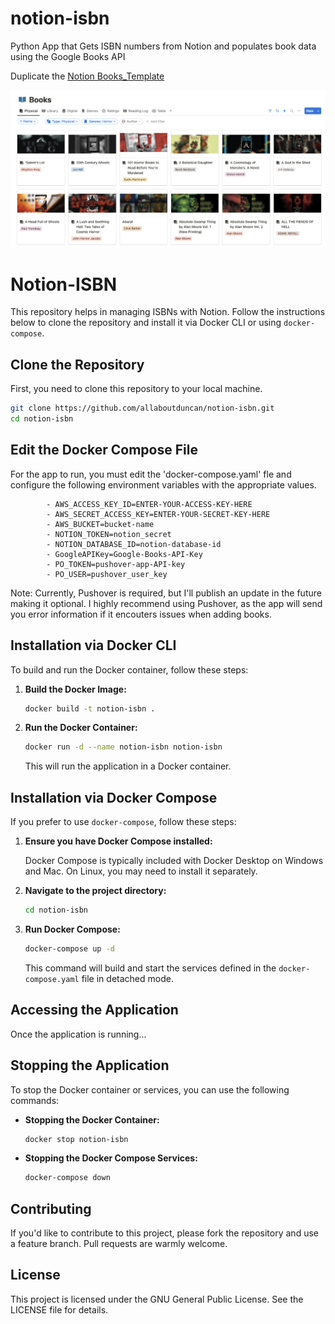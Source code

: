 # notion-isbn
 Python App that Gets ISBN numbers from Notion and populates book data using the Google Books API

 Duplicate the [Notion Books_Template](https://allaboutduncan.notion.site/3db8f153c5734fa883ea28030255a9df?v=c946f182c52d41a0bde3e96a237fb2a4&pvs=4)

 ![Library Example Image](/images/library.png)

# Notion-ISBN

This repository helps in managing ISBNs with Notion. Follow the instructions below to clone the repository and install it via Docker CLI or using `docker-compose`.

## Clone the Repository

First, you need to clone this repository to your local machine.

```bash
git clone https://github.com/allaboutduncan/notion-isbn.git
cd notion-isbn
```

## Edit the Docker Compose File

For the app to run,  you must edit the 'docker-compose.yaml' fle and configure the following environment variables with the appropriate values.

            - AWS_ACCESS_KEY_ID=ENTER-YOUR-ACCESS-KEY-HERE
            - AWS_SECRET_ACCESS_KEY=ENTER-YOUR-SECRET-KEY-HERE
            - AWS_BUCKET=bucket-name
            - NOTION_TOKEN=notion_secret
            - NOTION_DATABASE_ID=notion-database-id
            - GoogleAPIKey=Google-Books-API-Key
            - PO_TOKEN=pushover-app-API-key
            - PO_USER=pushover_user_key

Note: Currently, Pushover is required, but I'll publish an update in the future making it optional. I highly recommend using Pushover, as the app will send you error information if it encouters issues when adding books.

## Installation via Docker CLI

To build and run the Docker container, follow these steps:

1. **Build the Docker Image:**

   ```bash
   docker build -t notion-isbn .
   ```

2. **Run the Docker Container:**

   ```bash
   docker run -d --name notion-isbn notion-isbn
   ```

   This will run the application in a Docker container.

## Installation via Docker Compose

If you prefer to use `docker-compose`, follow these steps:

1. **Ensure you have Docker Compose installed:**

   Docker Compose is typically included with Docker Desktop on Windows and Mac. On Linux, you may need to install it separately.

2. **Navigate to the project directory:**

   ```bash
   cd notion-isbn
   ```

3. **Run Docker Compose:**

   ```bash
   docker-compose up -d
   ```

   This command will build and start the services defined in the `docker-compose.yaml` file in detached mode.

## Accessing the Application

Once the application is running...

## Stopping the Application

To stop the Docker container or services, you can use the following commands:

- **Stopping the Docker Container:**

  ```bash
  docker stop notion-isbn
  ```

- **Stopping the Docker Compose Services:**

  ```bash
  docker-compose down
  ```

## Contributing

If you'd like to contribute to this project, please fork the repository and use a feature branch. Pull requests are warmly welcome.

## License

This project is licensed under the GNU General Public License. See the LICENSE file for details.